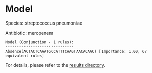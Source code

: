 
# Model

Species: streptococcus pneumoniae

Antibiotic: meropenem

```
Model (Conjunction - 1 rules):
------------------------------
Absence(ACTACTCAAATGCCATTTCAAGTAACACAAC) [Importance: 1.00, 67 equivalent rules]

```

For details, please refer to the [results directory](../../../../../results/scm_b/streptococcus+pneumoniae/meropenem/repeat_9/).

